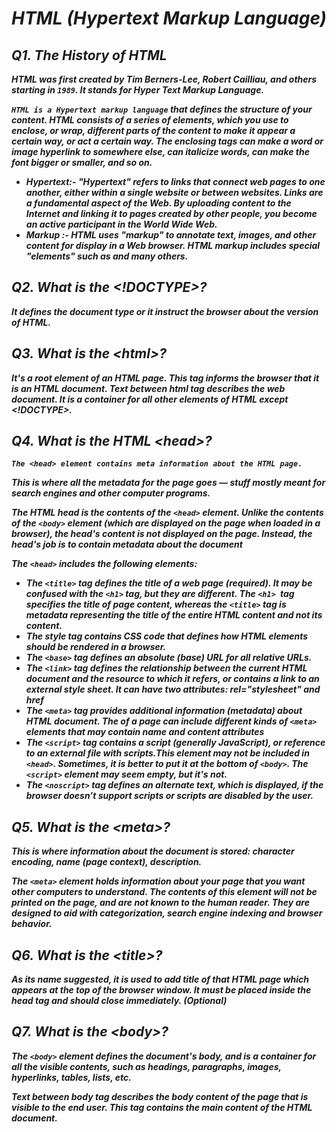 ***<h1 align="center">HTML (Hypertext Markup Language)</h1>***

## ***Q1. The History of HTML***
***HTML was first created by Tim Berners-Lee, Robert Cailliau, and others starting in `1989`. It stands for Hyper Text Markup Language.***

***`HTML is a Hypertext markup language` that defines the structure of your content. HTML consists of a series of elements, which you use to enclose, or wrap, different parts of the content to make it appear a certain way, or act a certain way. The enclosing tags can make a word or image hyperlink to somewhere else, can italicize words, can make the font bigger or smaller, and so on.***
* ***Hypertext:- "Hypertext" refers to links that connect web pages to one another, either within a single website or between websites. Links are a fundamental aspect of the Web. By uploading content to the Internet and linking it to pages created by other people, you become an active participant in the World Wide Web.***
* ***Markup :- HTML uses "markup" to annotate text, images, and other content for display in a Web browser. HTML markup includes special "elements" such as  <title>, </title> and many others.***

## ***Q2. What is the <!DOCTYPE>?***
***It defines the document type or it instruct the browser about the version of HTML.***
## ***Q3. What is the &lt;html&gt;?***
***It's a root element of an HTML page. This tag informs the browser that it is an HTML document. Text between html tag describes the web document. It is a container for all other elements of HTML except <!DOCTYPE>.***

## ***Q4. What is the HTML &lt;head&gt;?***
***`The <head> element contains meta information about the HTML page.`***

***This is where all the metadata for the page goes — stuff mostly meant for search engines and other computer programs.***

***The HTML head is the contents of the `<head>` element. Unlike the contents of the `<body>` element (which are displayed on the page when loaded in a browser), the head's content is not displayed on the page. Instead, the head's job is to contain metadata about the document***

***The `<head>` includes the following elements:***
* ***The `<title>` tag defines the title of a web page (required). It may be confused with the `<h1>` tag, but they are different. The `<h1> `tag specifies the title of page content, whereas the `<title>` tag is metadata representing the title of the entire HTML content and not its content.***
* ***The style tag contains CSS code that defines how HTML elements should be rendered in a browser.***
* ***The `<base>` tag defines an absolute (base) URL for all relative URLs.***
* ***The `<link>` tag defines the relationship between the current HTML document and the resource to which it refers, or contains a link to an external style sheet. It can have two attributes: rel="stylesheet" and href***
* ***The `<meta>` tag provides additional information (metadata) about HTML document. The <head> of a page can include different kinds of `<meta>` elements that may contain name and content attributes***
* ***The `<script>` tag contains a script (generally JavaScript), or reference to an external file with scripts.This element may not be included in `<head>`. Sometimes, it is better to put it at the bottom of `<body>`. The `<script>` element may seem empty, but it's not.***
* ***The `<noscript>` tag defines an alternate text, which is displayed, if the browser doesn’t support scripts or scripts are disabled by the user.***

## ***Q5. What is the &lt;meta&gt;?***
***This is where information about the document is stored: character encoding, name (page context), description.***

***The `<meta>` element holds information about your page that you want other computers to understand. The contents of this element will not be printed on the page, and are not known to the human reader. They are designed to aid with categorization, search engine indexing and browser behavior.***

## ***Q6. What is the &lt;title&gt;?***
***As its name suggested, it is used to add title of that HTML page which appears at the top of the browser window. It must be placed inside the head tag and should close immediately. (Optional)***
## ***Q7. What is the &lt;body&gt;?***
***The `<body>` element defines the document's body, and is a container for all the visible contents, such as headings, paragraphs, images, hyperlinks, tables, lists, etc.***

***Text between body tag describes the body content of the page that is visible to the end user. This tag contains the main content of the HTML document.***
